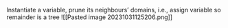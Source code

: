 Instantiate a variable, prune its neighbours’ domains, i.e., assign variable so remainder is a tree
![[Pasted image 20231031125206.png]]